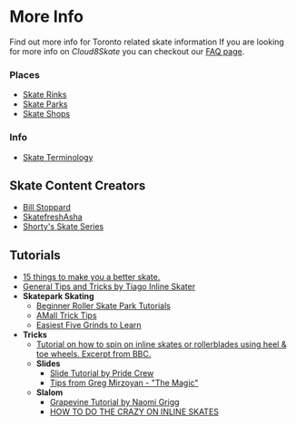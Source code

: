 # More Info

Find out more info for Toronto related skate information
If you are looking for more info on _Cloud8Skate_ you can checkout our [FAQ page](https://cloud8skate.com/faq).

### Places

- <a href="https://cloud8skate.com/more/skate-rinks">Skate Rinks</a>
- <a href="https://cloud8skate.com/more/skateparks">Skate Parks</a>
- <a href="https://cloud8skate.com/more/skate-shops">Skate Shops</a>

### Info

- <a href="https://cloud8skate.com/more/skate-terminology">Skate Terminology</a>

## Skate Content Creators

- [Bill Stoppard](https://www.youtube.com/@BillStoppard)
- [SkatefreshAsha](https://www.youtube.com/@SkatefreshVideos)
- [Shorty's Skate Series](https://www.youtube.com/@ShortysSkateSeries)

## Tutorials

- [15 things to make you a better skate.](https://www.youtube.com/watch?v=L8Gs_eyIPFA&t=51s)
- [General Tips and Tricks by Tiago Inline Skater](https://www.youtube.com/playlist?list=PLLOLt7E0KErExY5B5j41EC3W78OIunt60)
- **Skatepark Skating**
  - [Beginner Roller Skate Park Tutorials](https://www.youtube.com/playlist?list=PLCw9imxIPHD9U2V5SdFDbSpdr3gZIL9yj)
  - [AMall Trick Tips](https://www.youtube.com/playlist?list=PLDNzpTyOzLmqUKQwb4l-uJz894-m93u6E)
  - [Easiest Five Grinds to Learn](https://www.youtube.com/watch?v=6ciZnbMA7Xo)
- **Tricks**
  - [Tutorial on how to spin on inline skates or rollerblades using heel & toe wheels. Excerpt from BBC.](https://www.youtube.com/watch?v=e68tYVAGytI)
  - **Slides**
    - [Slide Tutorial by Pride Crew](https://www.youtube.com/playlist?list=PL2D7801B50B1B7A04)
    - [Tips from Greg Mirzoyan - "The Magic"](https://www.youtube.com/watch?v=11PwEdhIllk)
  - **Slalom**
    - [Grapevine Tutorial by Naomi Grigg](https://www.youtube.com/watch?v=P-swBB3LRKs)
    - [HOW TO DO THE CRAZY ON INLINE SKATES](https://www.youtube.com/watch?v=gChrp2PuZxg&list=PLaryycHmvlkeKWbR6tlOPTdlgUDJ3aHMi&index=1&t=1s)
